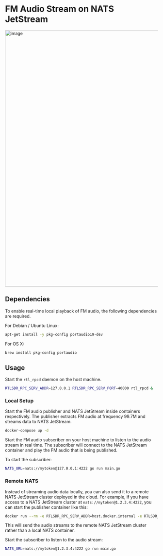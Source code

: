 # FM Audio Stream on NATS JetStream
<img width="844" alt="image" src="https://github.com/minghsu0107/SDR-FM-Example/assets/50090692/17cd9174-bd8c-4e71-82fa-c2f7a290228f">

## Dependencies
To enable real-time local playback of FM audio, the following dependencies are required.

For Debian / Ubuntu Linux:
```bash
apt-get install -y pkg-config portaudio19-dev
```
For OS X:
```bash
brew install pkg-config portaudio
```
## Usage
Start the `rtl_rpcd` daemon on the host machine.
```bash
RTLSDR_RPC_SERV_ADDR=127.0.0.1 RTLSDR_RPC_SERV_PORT=40000 rtl_rpcd &
```
### Local Setup
Start the FM audio publisher and NATS JetStream inside containers respectively. The publisher extracts FM audio at frequency 99.7M and streams data to NATS JetStream.
```bash
docker-compose up -d
```
Start the FM audio subscriber on your host machine to listen to the audio stream in real time. The subscriber will connect to the NATS JetStream container and play the FM audio that is being published.

To start the subscriber:
```bash
NATS_URL=nats://mytoken@127.0.0.1:4222 go run main.go
```
### Remote NATS
Instead of streaming audio data locally, you can also send it to a remote NATS JetStream cluster deployed in the cloud. For example, if you have access to a NATS JetStream cluster at `nats://mytoken@1.2.3.4:4222`, you can start the publisher container like this:
```bash
docker run --rm -e RTLSDR_RPC_SERV_ADDR=host.docker.internal -e RTLSDR_RPC_SERV_PORT=40000 -e NATS_URL=nats://mytoken@1.2.3.4:4222 minghsu0107/rtlsdr-example-nats-client 99700000
```
This will send the audio streams to the remote NATS JetStream cluster rather than a local NATS container.

Start the subscriber to listen to the audio stream:
```bash
NATS_URL=nats://mytoken@1.2.3.4:4222 go run main.go
```

